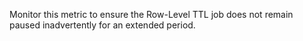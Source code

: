 Monitor this metric to ensure the Row-Level TTL job does not remain paused inadvertently for an extended period.